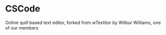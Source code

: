 # CSCode
Online quill based text editor, forked from wTextitor by Wilbur Williams, one of our members
